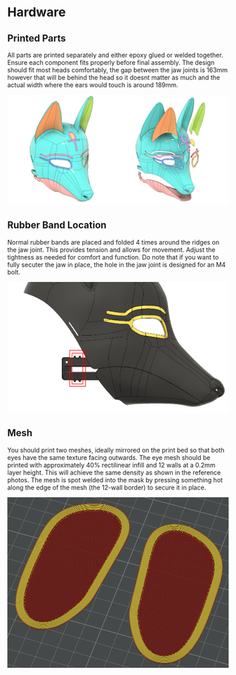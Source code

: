 # Hardware

## Printed Parts
All parts are printed separately and either epoxy glued or welded together. Ensure each component fits properly before final assembly. The design should fit most heads comfortably, the gap between the jaw joints is 163mm however that will be behind the head so it doesnt matter as much and the actual width where the ears would touch is around 189mm.

![All Parts](../.assets/Anubis%20Head%20Exploded%20View.png)

## Rubber Band Location
Normal rubber bands are placed and folded 4 times around the ridges on the jaw joint. This provides tension and allows for movement. Adjust the tightness as needed for comfort and function. Do note that if you want to fully secuter the jaw in place, the hole in the jaw joint is designed for an M4 bolt.

![Rubber Band Location](../.assets/Anubis%20Head%20Rubber%20Band.png)

## Mesh
You should print two meshes, ideally mirrored on the print bed so that both eyes have the same texture facing outwards.   The eye mesh should be printed with approximately 40% rectilinear infill and 12 walls at a 0.2mm layer height. This will achieve the same density as shown in the reference photos. The mesh is spot welded into the mask by pressing something hot along the edge of the mesh (the 12-wall border) to secure it in place.

![Eye Mesh Ideal Print Settings](../.assets/Anubis%20Eye%20Mesh%20Print%20Gcode.png)